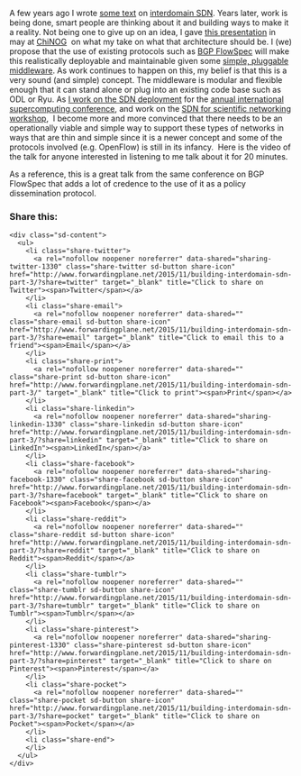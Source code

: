A few years ago I wrote [some text](http://www.forwardingplane.net/2012/11/sdn-across-domains-in-the-wan-a-novice-look/) on [interdomain SDN](http://www.forwardingplane.net/2013/01/sdn-across-the-wan-part-deux-primitives/). Years later, work is being done, smart people are thinking about it and building ways to make it a reality. Not being one to give up on an idea, I gave [this presentation](https://docs.google.com/presentation/d/1anAaqWR8wmzKO5fqidDy9QJXW4RiVshX9Miq3PoDv9E/edit) in may at [ChiNOG](http://chinog.org/meetings/chi-nog-05/)  on what my take on what that architecture should be. I (we) propose that the use of existing protocols such as [BGP FlowSpec](https://tools.ietf.org/html/rfc5575) will make this realistically deployable and maintainable given some [simple, pluggable middleware](https://github.com/dwcarder/sdn-ix-demo). As work continues to happen on this, my belief is that this is a very sound (and simple) concept. The middleware is modular and flexible enough that it can stand alone or plug into an existing code base such as ODL or Ryu. As <a href="http://sc15blog.blogspot.com/2015/11/simplifying-worlds-most-powerful.html" target="_blank">I work on the SDN deployment</a> for the [annual international supercomputing conference](http://www.sc15.org), and work on the [SDN for scientific networking workshop](https://www.es.net/network-r-and-d/workshops/),  I become more and more convinced that there needs to be an operationally viable and simple way to support these types of networks in ways that are thin and simple since it is a newer concept and some of the protocols involved (e.g. OpenFlow) is still in its infancy.  Here is the video of the talk for anyone interested in listening to me talk about it for 20 minutes.



As a reference, this is a great talk from the same conference on BGP FlowSpec that adds a lot of credence to the use of it as a policy dissemination protocol.



<div class="sharedaddy sd-sharing-enabled">
  <div class="robots-nocontent sd-block sd-social sd-social-icon-text sd-sharing">
    <h3 class="sd-title">
      Share this:
    </h3>
    
    <div class="sd-content">
      <ul>
        <li class="share-twitter">
          <a rel="nofollow noopener noreferrer" data-shared="sharing-twitter-1330" class="share-twitter sd-button share-icon" href="http://www.forwardingplane.net/2015/11/building-interdomain-sdn-part-3/?share=twitter" target="_blank" title="Click to share on Twitter"><span>Twitter</span></a>
        </li>
        <li class="share-email">
          <a rel="nofollow noopener noreferrer" data-shared="" class="share-email sd-button share-icon" href="http://www.forwardingplane.net/2015/11/building-interdomain-sdn-part-3/?share=email" target="_blank" title="Click to email this to a friend"><span>Email</span></a>
        </li>
        <li class="share-print">
          <a rel="nofollow noopener noreferrer" data-shared="" class="share-print sd-button share-icon" href="http://www.forwardingplane.net/2015/11/building-interdomain-sdn-part-3/" target="_blank" title="Click to print"><span>Print</span></a>
        </li>
        <li class="share-linkedin">
          <a rel="nofollow noopener noreferrer" data-shared="sharing-linkedin-1330" class="share-linkedin sd-button share-icon" href="http://www.forwardingplane.net/2015/11/building-interdomain-sdn-part-3/?share=linkedin" target="_blank" title="Click to share on LinkedIn"><span>LinkedIn</span></a>
        </li>
        <li class="share-facebook">
          <a rel="nofollow noopener noreferrer" data-shared="sharing-facebook-1330" class="share-facebook sd-button share-icon" href="http://www.forwardingplane.net/2015/11/building-interdomain-sdn-part-3/?share=facebook" target="_blank" title="Click to share on Facebook"><span>Facebook</span></a>
        </li>
        <li class="share-reddit">
          <a rel="nofollow noopener noreferrer" data-shared="" class="share-reddit sd-button share-icon" href="http://www.forwardingplane.net/2015/11/building-interdomain-sdn-part-3/?share=reddit" target="_blank" title="Click to share on Reddit"><span>Reddit</span></a>
        </li>
        <li class="share-tumblr">
          <a rel="nofollow noopener noreferrer" data-shared="" class="share-tumblr sd-button share-icon" href="http://www.forwardingplane.net/2015/11/building-interdomain-sdn-part-3/?share=tumblr" target="_blank" title="Click to share on Tumblr"><span>Tumblr</span></a>
        </li>
        <li class="share-pinterest">
          <a rel="nofollow noopener noreferrer" data-shared="sharing-pinterest-1330" class="share-pinterest sd-button share-icon" href="http://www.forwardingplane.net/2015/11/building-interdomain-sdn-part-3/?share=pinterest" target="_blank" title="Click to share on Pinterest"><span>Pinterest</span></a>
        </li>
        <li class="share-pocket">
          <a rel="nofollow noopener noreferrer" data-shared="" class="share-pocket sd-button share-icon" href="http://www.forwardingplane.net/2015/11/building-interdomain-sdn-part-3/?share=pocket" target="_blank" title="Click to share on Pocket"><span>Pocket</span></a>
        </li>
        <li class="share-end">
        </li>
      </ul>
    </div>
  </div>
</div>

